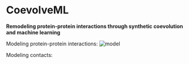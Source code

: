 # CoevolveML
**Remodeling protein-protein interactions through  synthetic coevolution and machine learning**

Modeling protein-protein interactions:
![model](https://github.com/akds/CoevolveML/assets/11632782/7d59e3a4-aa30-40e4-8987-1b2caf4b6892)


Modeling contacts:


